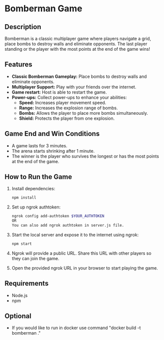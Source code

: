 # Bomberman Game

## Description

Bomberman is a classic multiplayer game where players navigate a grid, place bombs to destroy walls and eliminate opponents. The last player standing or the player with the most points at the end of the game wins!

## Features

- **Classic Bomberman Gameplay:** Place bombs to destroy walls and eliminate opponents.
- **Multiplayer Support:** Play with your friends over the internet.
- **Game restart:** Host is able to restart the game.
- **Power-ups:** Collect power-ups to enhance your abilities:
  - **Speed:** Increases player movement speed.
  - **Range:** Increases the explosion range of bombs.
  - **Bombs:** Allows the player to place more bombs simultaneously.
  - **Shield:** Protects the player from one explosion.

## Game End and Win Conditions

- A game lasts for 3 minutes.
- The arena starts shrinking after 1 minute.
- The winner is the player who survives the longest or has the most points at the end of the game.

## How to Run the Game

1. Install dependencies:
    ```sh
    npm install
    ```

2. Set up ngrok authtoken:
    ```sh
    ngrok config add-authtoken $YOUR_AUTHTOKEN
    OR
    You can also add ngrok authtoken in server.js file.
    ```

3. Start the local server and expose it to the internet using ngrok:
    ```sh
    npm start
    ```

4. Ngrok will provide a public URL. Share this URL with other players so they can join the game.

5. Open the provided ngrok URL in your browser to start playing the game.

## Requirements

- Node.js
- npm

## Optional

- If you would like to run in docker use command "docker build -t bomberman ."